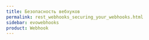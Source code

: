 ```yaml
---
title: Безопасность вебхуков
permalink: rest_webhooks_securing_your_webhooks.html
sidebar: evowebhooks
product: Webhook
---
```

